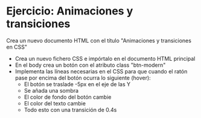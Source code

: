 # Ejercicio: Animaciones y transiciones
Crea un nuevo documento HTML con el título "Animaciones y transiciones en CSS"
- Crea un nuevo fichero CSS e impórtalo en el documento HTML principal
- En el body crea un botón con el atributo class "btn-modern"
- Implementa las líneas necesarias en el CSS para que cuando el ratón pase por encima del botón ocurra lo siguiente (hover):
    - El botón se traslade -5px en el eje de las Y
    - Se añada una sombra
    - El color de fondo del botón cambie
    - El color del texto cambie
    - Todo esto con una transición de 0.4s
